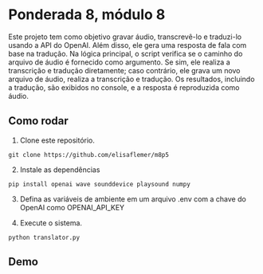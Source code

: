 # Ponderada 8, módulo 8

Este projeto tem como objetivo gravar áudio, transcrevê-lo e traduzi-lo usando a API do OpenAI. Além disso, ele gera uma resposta de fala com base na tradução. Na lógica principal, o script verifica se o caminho do arquivo de áudio é fornecido como argumento. Se sim, ele realiza a transcrição e tradução diretamente; caso contrário, ele grava um novo arquivo de áudio, realiza a transcrição e tradução. Os resultados, incluindo a tradução, são exibidos no console, e a resposta é reproduzida como áudio.

## Como rodar

1. Clone este repositório.
   
```
git clone https://github.com/elisaflemer/m8p5
```

2. Instale as dependências

```
pip install openai wave sounddevice playsound numpy
```

3. Defina as variáveis de ambiente em um arquivo .env com a chave do OpenAI como OPENAI_API_KEY
    
4. Execute o sistema.
   
```
python translator.py
```
## Demo
